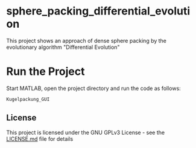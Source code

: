 # sphere_packing_differential_evolution
This project shows an approach of dense sphere packing by the evolutionary algorithm "Differential Evolution"

# Run the Project
Start MATLAB, open the project directory and run the code as follows:
```
Kugelpackung_GUI
```

## License

This project is licensed under the GNU GPLv3 License - see the [LICENSE.md](LICENSE.md) file for details
